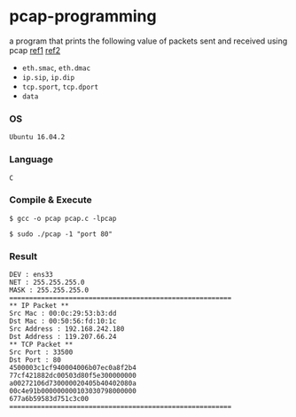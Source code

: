 # pcap-programming
a program that prints the following value of packets sent and received using pcap 
[ref1](https://www.joinc.co.kr/w/Site/Network_Programing/AdvancedComm/pcap_intro#AEN103)
[ref2](http://www.tcpdump.org/pcap.html)
- `eth.smac`, `eth.dmac`
- `ip.sip`, `ip.dip`
- `tcp.sport`, `tcp.dport`
- `data`

### OS
```
Ubuntu 16.04.2
```

### Language
```
C
```

### Compile & Execute
```
$ gcc -o pcap pcap.c -lpcap
```
```
$ sudo ./pcap -1 "port 80"
```

### Result
```
DEV : ens33
NET : 255.255.255.0
MASK : 255.255.255.0
========================================================
** IP Packet **
Src Mac : 00:0c:29:53:b3:dd
Dst Mac : 00:50:56:fd:10:1c
Src Address : 192.168.242.180
Dst Address : 119.207.66.24
** TCP Packet **
Src Port : 33500
Dst Port : 80
4500003c1cf940004006b07ec0a8f2b4
77cf421882dc00503d80f5e300000000
a00272106d730000020405b40402080a
00c4e91b000000000103030798000000
677a6b59583d751c3c00
========================================================
```
